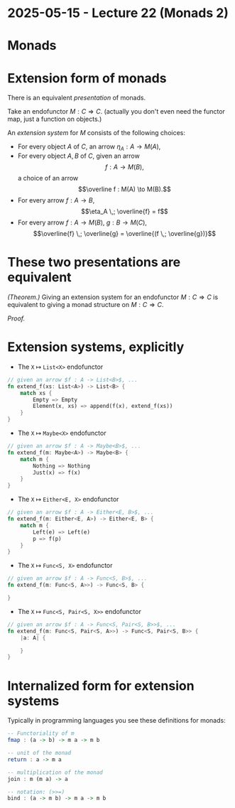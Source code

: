 # 2025-05-15 - Lecture 22 (Monads 2)

# Monads

# Extension form of monads

There is an equivalent *presentation* of monads.

Take an endofunctor $M : C \Rightarrow C$. (actually you don't even need the functor map, just a function on objects.)

An *extension system* for $M$ consists of the following choices:

- For every object $A$ of $C$, an arrow $\eta_A : A \to M(A)$,
- For every object $A,B$ of $C$, given an arrow $$f : A \to M(B),$$ a choice of an arrow $$\overline f : M(A) \to M(B).$$
- For every arrow $f : A \to B$, $$\eta_A \,; \overline{f} = f$$
- For every arrow $f : A \to M(B)$, $g : B \to M(C)$, $$\overline{f} \,; \overline{g} = \overline{(f \,; \overline{g})}$$

# These two presentations are equivalent

*(Theorem.)* Giving an extension system for an endofunctor $M : C \Rightarrow C$ is
   equivalent to giving a monad structure on $M : C \Rightarrow C$.

*Proof.*

# Extension systems, explicitly

- The `X` $\mapsto$ `List<X>` endofunctor

```rust
// given an arrow $f : A -> List<B>$, ...
fn extend_f(xs: List<A>) -> List<B> {
    match xs {
        Empty => Empty
        Element(x, xs) => append(f(x), extend_f(xs))
    }
}
```

- The `X` $\mapsto$ `Maybe<X>` endofunctor

```rust
// given an arrow $f : A -> Maybe<B>$, ...
fn extend_f(m: Maybe<A>) -> Maybe<B> {
    match m {
        Nothing => Nothing
        Just(x) => f(x)
    }
}
```

- The `X` $\mapsto$ `Either<E, X>` endofunctor

```rust
// given an arrow $f : A -> Either<E, B>$, ...
fn extend_f(m: Either<E, A>) -> Either<E, B> {
    match m {
        Left(e) => Left(e)
        p => f(p)
    }
}
```

- The `X` $\mapsto$ `Func<S, X>` endofunctor

```rust
// given an arrow $f : A -> Func<S, B>$, ...
fn extend_f(m: Func<S, A>>) -> Func<S, B> {

}
```

- The `X` $\mapsto$ `Func<S, Pair<S, X>>` endofunctor

```rust
// given an arrow $f : A -> Func<S, Pair<S, B>>$, ...
fn extend_f(m: Func<S, Pair<S, A>>) -> Func<S, Pair<S, B>> {
    |a: A| {

    }
}
```

# Internalized form for extension systems

Typically in programming languages you see these definitions for monads:

```haskell
-- Functoriality of m
fmap : (a -> b) -> m a -> m b

-- unit of the monad
return : a -> m a

-- multiplication of the monad
join : m (m a) -> a

-- notation: (>>=)
bind : (a -> m b) -> m a -> m b
```
